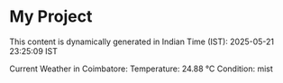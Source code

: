 # My Project

This content is dynamically generated in Indian Time (IST): 2025-05-21 23:25:09 IST


Current Weather in Coimbatore:
Temperature: 24.88 °C
Condition: mist
